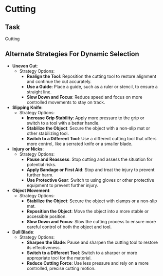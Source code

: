 # Cutting

## Task
Cutting
## Alternate Strategies For Dynamic Selection
- **Uneven Cut**: 
  - Strategy Options:
    - **Realign the Tool**: Reposition the cutting tool to restore alignment and continue the cut accurately.
    - **Use a Guide**: Place a guide, such as a ruler or stencil, to ensure a straight line.
    - **Slow Down and Focus**: Reduce speed and focus on more controlled movements to stay on track.
- **Slipping Knife**: 
  - Strategy Options:
    - **Increase Grip Stability**: Apply more pressure to the grip or switch to a tool with a better handle.
    - **Stabilize the Object**: Secure the object with a non-slip mat or other stabilizing tool.
    - **Switch to a Different Tool**: Use a different cutting tool that offers more control, like a serrated knife or a smaller blade.
- **Injury or Nicks**: 
  - Strategy Options:
    - **Pause and Reassess**: Stop cutting and assess the situation for potential risks.
    - **Apply Bandage or First Aid**: Stop and treat the injury to prevent further harm.
    - **Use Protective Gear**: Switch to using gloves or other protective equipment to prevent further injury.
- **Object Movement**: 
  - Strategy Options:
    - **Stabilize the Object**: Secure the object with clamps or a non-slip mat.
    - **Reposition the Object**: Move the object into a more stable or accessible position.
    - **Slow Down and Focus**: Slow the cutting process to ensure more careful control of both the object and tool.
- **Dull Blade**: 
  - Strategy Options:
    - **Sharpen the Blade**: Pause and sharpen the cutting tool to restore its effectiveness.
    - **Switch to a Different Tool**: Switch to a sharper or more appropriate tool for the material.
    - **Reduce Cutting Force**: Use less pressure and rely on a more controlled, precise cutting motion.
